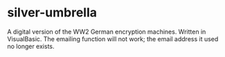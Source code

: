 # silver-umbrella
A digital version of the WW2 German encryption machines. Written in VisualBasic.
The emailing function will not work; the email address it used no longer exists.
